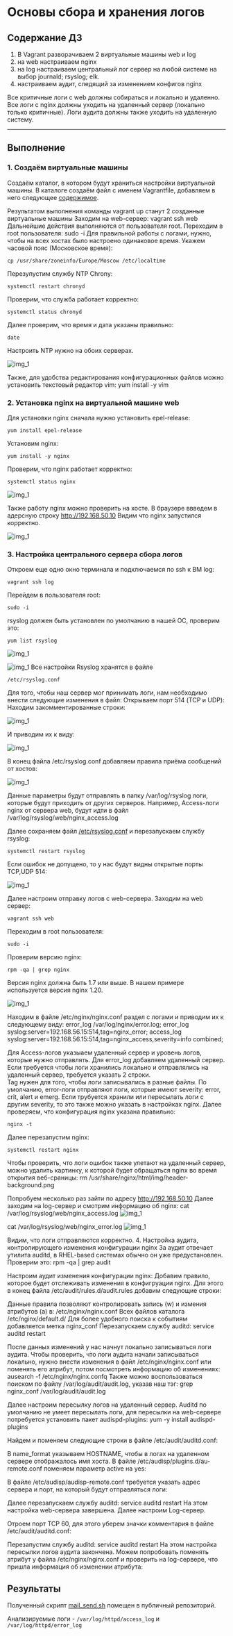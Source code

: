 # Основы сбора и хранения логов
## **Содержание ДЗ**

1. В Vagrant разворачиваем 2 виртуальные машины web и log
2. на web настраиваем nginx
3. на log настраиваем центральный лог сервер на любой системе на выбор
journald;
rsyslog;
elk.
4. настраиваем аудит, следящий за изменением конфигов nginx 

Все критичные логи с web должны собираться и локально и удаленно.
Все логи с nginx должны уходить на удаленный сервер (локально только критичные).
Логи аудита должны также уходить на удаленную систему.

___

## **Выполнение**

### 1. Создаём виртуальные машины
Создаём каталог, в котором будут храниться настройки виртуальной машины. В каталоге создаём файл с именем Vagrantfile, добавляем в него следующее [содержимое](https://github.com/kureshtar/otus_linux_administrator/blob/main/HomeWork24_Logs/Vagrantfile).


Результатом выполнения команды vagrant up станут 2 созданные виртуальные машины
Заходим на web-сервер: vagrant ssh web
Дальнейшие действия выполняются от пользователя root. Переходим в root пользователя: sudo -i
Для правильной работы c логами, нужно, чтобы на всех хостах было настроено одинаковое время. 
Укажем часовой пояс (Московское время):
```
cp /usr/share/zoneinfo/Europe/Moscow /etc/localtime
```
Перезупустим службу NTP Chrony: 
```
systemctl restart chronyd
```
Проверим, что служба работает корректно: 
```
systemctl status chronyd
```
Далее проверим, что время и дата указаны правильно:
```
date
```
Настроить NTP нужно на обоих серверах.

![img_1](https://github.com/kureshtar/otus_linux_administrator/blob/main/HomeWork24_Logs/images/Screenshot%20from%202024-01-22%2022-26-55.png)

Также, для удобства редактирования конфигурационных файлов можно установить текстовый редактор vim: yum install -y vim

### 2. Установка nginx на виртуальной машине web
Для установки nginx сначала нужно установить epel-release:

```
yum install epel-release 
```

Установим nginx: 

```
yum install -y nginx  
```
Проверим, что nginx работает корректно:

```
systemctl status nginx
```

![img_1](https://github.com/kureshtar/otus_linux_administrator/blob/main/HomeWork24_Logs/images/Screenshot%20from%202024-01-22%2022-28-56.png)


Также работу nginx можно проверить на хосте. В браузере ввведем в адерсную строку http://192.168.50.10 
Видим что nginx запустился корректно.

![img_1](https://github.com/kureshtar/otus_linux_administrator/blob/main/HomeWork24_Logs/images/Screenshot%20from%202024-01-22%2022-29-27.png)


### 3. Настройка центрального сервера сбора логов

Откроем еще одно окно терминала и подключаемся по ssh к ВМ log: 
```
vagrant ssh log
```
Перейдем в пользователя root: 
```
sudo -i
```
rsyslog должен быть установлен по умолчанию в нашей ОС, проверим это:
```
yum list rsyslog
```
![img_1](https://github.com/kureshtar/otus_linux_administrator/blob/main/HomeWork24_Logs/images/Screenshot%20from%202024-01-22%2022-33-50.png)

![img_1](https://github.com/kureshtar/otus_linux_administrator/blob/main/HomeWork24_Logs/images/Screenshot%20from%202024-01-22%2022-33-50.png)
Все настройки Rsyslog хранятся в файле 
```
/etc/rsyslog.conf 
```
Для того, чтобы наш сервер мог принимать логи, нам необходимо внести следующие изменения в файл: 
Открываем порт 514 (TCP и UDP):
Находим закомментированные строки:

![img_1](https://github.com/kureshtar/otus_linux_administrator/blob/main/HomeWork24_Logs/images/sn01.PNG)

И приводим их к виду:

![img_1](https://github.com/kureshtar/otus_linux_administrator/blob/main/HomeWork24_Logs/images/sn2.PNG)

В конец файла /etc/rsyslog.conf добавляем правила приёма сообщений от хостов:

![img_1](https://github.com/kureshtar/otus_linux_administrator/blob/main/HomeWork24_Logs/images/sn3.PNG)

Данные параметры будут отправлять в папку /var/log/rsyslog логи, которые будут приходить от других серверов. 
Например, Access-логи nginx от сервера web, будут идти в файл /var/log/rsyslog/web/nginx_access.log

Далее сохраняем файл [/etc/rsyslog.conf](https://github.com/kureshtar/otus_linux_administrator/blob/main/HomeWork24_Logs/rsyslog.conf) и перезапускаем службу rsyslog:
```
systemctl restart rsyslog
```
Если ошибок не допущено, то у нас будут видны открытые порты TCP,UDP 514:

![img_1](https://github.com/kureshtar/otus_linux_administrator/blob/main/HomeWork24_Logs/images/Screenshot%20from%202024-01-22%2022-36-15.png)

Далее настроим отправку логов с web-сервера.
Заходим на web сервер: 
```
vagrant ssh web
```

Переходим в root пользователя: 
```
sudo -i 
```
Проверим версию nginx: 
```
rpm -qa | grep nginx
```
Версия nginx должна быть 1.7 или выше. 
В нашем примере используется версия nginx 1.20. 

![img_1](https://github.com/kureshtar/otus_linux_administrator/blob/main/HomeWork24_Logs/images/sn4.PNG)

Находим в файле /etc/nginx/nginx.conf раздел с логами и приводим их к следующему виду:
error_log /var/log/nginx/error.log;
error_log syslog:server=192.168.56.15:514,tag=nginx_error;
access_log syslog:server=192.168.56.15:514,tag=nginx_access,severity=info combined;

Для Access-логов указыаем удаленный сервер и уровень логов, которые нужно отправлять. Для error_log добавляем удаленный сервер. Если требуется чтобы логи хранились локально и отправлялись на удаленный сервер, требуется указать 2 строки. 	
Tag нужен для того, чтобы логи записывались в разные файлы.
По умолчанию, error-логи отправляют логи, которые имеют severity: error, crit, alert и emerg. Если трубуется хранили или пересылать логи с другим severity, то это также можно указать в настройках nginx. 
Далее проверяем, что конфигурация nginx указана правильно: 
```
nginx -t
```
Далее перезапустим nginx: 
```
systemctl restart nginx
```
Чтобы проверить, что логи ошибок также улетают на удаленный сервер, можно удалить картинку, к которой будет обращаться nginx во время открытия веб-сраницы: rm /usr/share/nginx/html/img/header-background.png

Попробуем несколько раз зайти по адресу http://192.168.50.10
Далее заходим на log-сервер и смотрим информацию об nginx:
cat /var/log/rsyslog/web/nginx_access.log 
![img_1](https://github.com/kureshtar/otus_linux_administrator/blob/main/HomeWork24_Logs/images/Screenshot%20from%202024-01-22%2022-42-39.png)

cat /var/log/rsyslog/web/nginx_error.log 
![img_1](https://github.com/kureshtar/otus_linux_administrator/blob/main/HomeWork24_Logs/images/Screenshot%20from%202024-01-22%2022-43-08.png)

Видим, что логи отправляются корректно. 
4. Настройка аудита, контролирующего изменения конфигурации nginx
За аудит отвечает утилита auditd, в RHEL-based системах обычно он уже предустановлен. Проверим это: rpm -qa | grep audit

Настроим аудит изменения конфигурации nginx:
Добавим правило, которое будет отслеживать изменения в конфигруации nginx. Для этого в конец файла /etc/audit/rules.d/audit.rules добавим следующие строки:

Данные правила позволяют контролировать запись (w) и измения атрибутов (a) в:
/etc/nginx/nginx.conf
Всех файлов каталога /etc/nginx/default.d/
Для более удобного поиска к событиям добавляется метка nginx_conf
Перезапускаем службу auditd: service auditd restart

После данных изменений у нас начнут локально записываться логи аудита. Чтобы проверить, что логи аудита начали записываться локально, нужно внести изменения в файл /etc/nginx/nginx.conf или поменять его атрибут, потом посмотреть информацию об изменениях: ausearch -f /etc/nginx/nginx.confq
Также можно воспользоваться поиском по файлу /var/log/audit/audit.log, указав наш тэг: grep nginx_conf /var/log/audit/audit.log













Далее настроим пересылку логов на удаленный сервер. Auditd по умолчанию не умеет пересылать логи, для пересылки на web-сервере потребуется установить пакет audispd-plugins: yum -y install audispd-plugins

Найдем и поменяем следующие строки в файле /etc/audit/auditd.conf: 


В name_format  указываем HOSTNAME, чтобы в логах на удаленном сервере отображалось имя хоста. 
В файле /etc/audisp/plugins.d/au-remote.conf поменяем параметр active на yes:

В файле /etc/audisp/audisp-remote.conf требуется указать адрес сервера и порт, на который будут отправляться логи:

Далее перезапускаем службу auditd: service auditd restart
На этом настройка web-сервера завершена. Далее настроим Log-сервер. 

Отроем порт TCP 60, для этого уберем значки комментария в файле /etc/audit/auditd.conf:


Перезапустим службу auditd: service auditd restart
На этом настройка пересылки логов аудита закончена. Можем попробовать поменять атрибут у файла /etc/nginx/nginx.conf и проверить на log-сервере, что пришла информация об изменении атрибута:

##  **Результаты**

Полученный скрипт <a href="https://github.com/kureshtar/otus_linux_administrator/blob/main/HomeWork10_bash/mail_send.sh">mail_send.sh</a> помещен в публичный репозиторий.

Анализируемые логи  -  `/var/log/httpd/access_log` и `/var/log/httpd/error_log`
